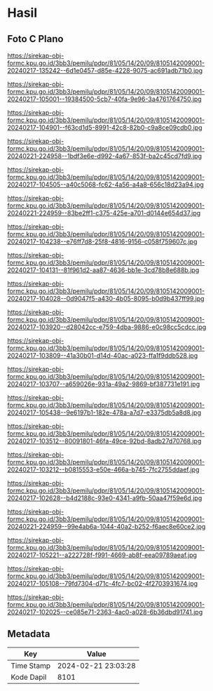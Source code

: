 # Hasil

## Foto C Plano

https://sirekap-obj-formc.kpu.go.id/3bb3/pemilu/pdpr/81/05/14/20/09/8105142009001-20240217-135242--6d1e0457-d85e-4228-9075-ac691adb71b0.jpg

https://sirekap-obj-formc.kpu.go.id/3bb3/pemilu/pdpr/81/05/14/20/09/8105142009001-20240217-105001--19384500-5cb7-40fa-9e96-3a4761764750.jpg

https://sirekap-obj-formc.kpu.go.id/3bb3/pemilu/pdpr/81/05/14/20/09/8105142009001-20240217-104901--f63cd1d5-8991-42c8-82b0-c9a8ce09cdb0.jpg

https://sirekap-obj-formc.kpu.go.id/3bb3/pemilu/pdpr/81/05/14/20/09/8105142009001-20240221-224958--1bdf3e6e-d992-4a67-853f-ba2c45cd7fd9.jpg

https://sirekap-obj-formc.kpu.go.id/3bb3/pemilu/pdpr/81/05/14/20/09/8105142009001-20240217-104505--a40c5068-fc62-4a56-a4a8-656c18d23a94.jpg

https://sirekap-obj-formc.kpu.go.id/3bb3/pemilu/pdpr/81/05/14/20/09/8105142009001-20240221-224959--83be2ff1-c375-425e-a701-d0144e654d37.jpg

https://sirekap-obj-formc.kpu.go.id/3bb3/pemilu/pdpr/81/05/14/20/09/8105142009001-20240217-104238--e76ff7d8-25f8-4816-9156-c058f759607c.jpg

https://sirekap-obj-formc.kpu.go.id/3bb3/pemilu/pdpr/81/05/14/20/09/8105142009001-20240217-104131--81f961d2-aa87-4636-bb1e-3cd78b8e688b.jpg

https://sirekap-obj-formc.kpu.go.id/3bb3/pemilu/pdpr/81/05/14/20/09/8105142009001-20240217-104028--0d9047f5-a430-4b05-8095-b0d9b437ff99.jpg

https://sirekap-obj-formc.kpu.go.id/3bb3/pemilu/pdpr/81/05/14/20/09/8105142009001-20240217-103920--d28042cc-e759-4dba-9886-e0c98cc5cdcc.jpg

https://sirekap-obj-formc.kpu.go.id/3bb3/pemilu/pdpr/81/05/14/20/09/8105142009001-20240217-103809--41a30b01-d14d-40ac-a023-ffa1f9ddb528.jpg

https://sirekap-obj-formc.kpu.go.id/3bb3/pemilu/pdpr/81/05/14/20/09/8105142009001-20240217-103707--a659026e-931a-49a2-9869-bf387731e191.jpg

https://sirekap-obj-formc.kpu.go.id/3bb3/pemilu/pdpr/81/05/14/20/09/8105142009001-20240217-105438--9e6197b1-182e-478a-a7d7-e3375db5a8d8.jpg

https://sirekap-obj-formc.kpu.go.id/3bb3/pemilu/pdpr/81/05/14/20/09/8105142009001-20240217-103512--80091801-46fa-49ce-92bd-8adb27d70768.jpg

https://sirekap-obj-formc.kpu.go.id/3bb3/pemilu/pdpr/81/05/14/20/09/8105142009001-20240217-103212--b0815553-e50e-466a-b745-7fc2755ddaef.jpg

https://sirekap-obj-formc.kpu.go.id/3bb3/pemilu/pdpr/81/05/14/20/09/8105142009001-20240217-102628--b4d2188c-93e0-4341-a9fb-50aa47f59e6d.jpg

https://sirekap-obj-formc.kpu.go.id/3bb3/pemilu/pdpr/81/05/14/20/09/8105142009001-20240221-224959--99e4ab6a-1044-40a2-b252-f6aec8e60ce2.jpg

https://sirekap-obj-formc.kpu.go.id/3bb3/pemilu/pdpr/81/05/14/20/09/8105142009001-20240217-105221--a222728f-f991-4669-ab8f-eea09789aeaf.jpg

https://sirekap-obj-formc.kpu.go.id/3bb3/pemilu/pdpr/81/05/14/20/09/8105142009001-20240217-105108--79fd7304-d71c-4fc7-bc02-4f2703931674.jpg

https://sirekap-obj-formc.kpu.go.id/3bb3/pemilu/pdpr/81/05/14/20/09/8105142009001-20240217-102025--ce085e71-2363-4ac0-a028-6b36dbd91741.jpg


## Metadata

| Key        | Value               |
| ---------- | ------------------- |
| Time Stamp | 2024-02-21 23:03:28 |
| Kode Dapil | 8101                |



